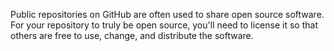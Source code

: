 Public repositories on GitHub are often used to share open source software. For your repository to truly be open source, you'll need to license it so that others are free to use, change, and distribute the software.